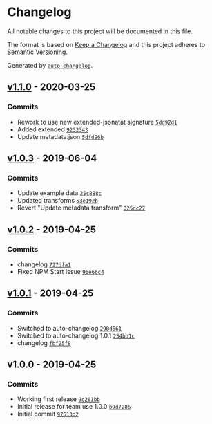 # Changelog

All notable changes to this project will be documented in this file.

The format is based on [Keep a Changelog](https://keepachangelog.com/en/1.0.0/)
and this project adheres to [Semantic Versioning](https://semver.org/spec/v2.0.0.html).

Generated by [`auto-changelog`](https://github.com/CookPete/auto-changelog).

## [v1.1.0](https://github.com/martinholden-skillsoft/node-percipio-jsonata-excerciser/compare/v1.0.3...v1.1.0) - 2020-03-25

### Commits

- Rework to use new extended-jsonatat signature [`5dd92d1`](https://github.com/martinholden-skillsoft/node-percipio-jsonata-excerciser/commit/5dd92d13a684466bada368e09cefba295cb69312)
- Added extended [`9232343`](https://github.com/martinholden-skillsoft/node-percipio-jsonata-excerciser/commit/923234358380d30916aa8f9da74dd9da221e971b)
- Update metadata.json [`5dfd96b`](https://github.com/martinholden-skillsoft/node-percipio-jsonata-excerciser/commit/5dfd96b32b57c10bb9ecc7609b0980565c45dcfc)

## [v1.0.3](https://github.com/martinholden-skillsoft/node-percipio-jsonata-excerciser/compare/v1.0.2...v1.0.3) - 2019-06-04

### Commits

- Update example data [`25c888c`](https://github.com/martinholden-skillsoft/node-percipio-jsonata-excerciser/commit/25c888cd804e1cb03ab1159a072a458838858994)
- Updated transforms [`53e192b`](https://github.com/martinholden-skillsoft/node-percipio-jsonata-excerciser/commit/53e192b3fa3e35aa32461fd56b7bf4a4bcade7ae)
- Revert "Update metadata transform" [`025dc27`](https://github.com/martinholden-skillsoft/node-percipio-jsonata-excerciser/commit/025dc2755683b16c446e6ff6f8f9bc76b7868c02)

## [v1.0.2](https://github.com/martinholden-skillsoft/node-percipio-jsonata-excerciser/compare/v1.0.1...v1.0.2) - 2019-04-25

### Commits

- changelog [`727dfa1`](https://github.com/martinholden-skillsoft/node-percipio-jsonata-excerciser/commit/727dfa18c980a4862618dac4b01cdc5ae734e435)
- Fixed NPM Start Issue [`96e66c4`](https://github.com/martinholden-skillsoft/node-percipio-jsonata-excerciser/commit/96e66c4e38a514d499c21317317e80271da7eec2)

## [v1.0.1](https://github.com/martinholden-skillsoft/node-percipio-jsonata-excerciser/compare/v1.0.0...v1.0.1) - 2019-04-25

### Commits

- Switched to auto-changelog [`290d661`](https://github.com/martinholden-skillsoft/node-percipio-jsonata-excerciser/commit/290d66145f6a4353cd96c13a71c9afbd020f1c81)
- Switched to auto-changelog 1.0.1 [`254bb1c`](https://github.com/martinholden-skillsoft/node-percipio-jsonata-excerciser/commit/254bb1c7fb1e7f6bee98764ce001c7084bef1826)
- changelog [`fbf25f8`](https://github.com/martinholden-skillsoft/node-percipio-jsonata-excerciser/commit/fbf25f8dcde438611bb9c50bbb5af078258f150b)

## v1.0.0 - 2019-04-25

### Commits

- Working first release [`9c261bb`](https://github.com/martinholden-skillsoft/node-percipio-jsonata-excerciser/commit/9c261bbd016457d6944f2a6fae4a97d0c7a22a94)
- Initial release for team use 1.0.0 [`b9d7286`](https://github.com/martinholden-skillsoft/node-percipio-jsonata-excerciser/commit/b9d7286072cecf5e17eb0e0bc90307c94bdc4b17)
- Initial commit [`97513d2`](https://github.com/martinholden-skillsoft/node-percipio-jsonata-excerciser/commit/97513d244b1f0737b89d0f8fa8cacb0aa36b465d)
